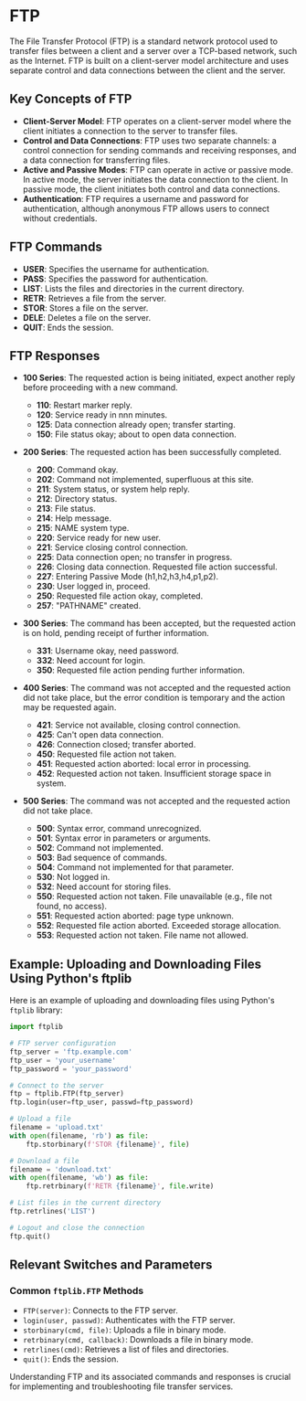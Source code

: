 # FTP

The File Transfer Protocol (FTP) is a standard network protocol used to transfer files between a client and a server over a TCP-based network, such as the Internet. FTP is built on a client-server model architecture and uses separate control and data connections between the client and the server.

## Key Concepts of FTP

- **Client-Server Model**: FTP operates on a client-server model where the client initiates a connection to the server to transfer files.
- **Control and Data Connections**: FTP uses two separate channels: a control connection for sending commands and receiving responses, and a data connection for transferring files.
- **Active and Passive Modes**: FTP can operate in active or passive mode. In active mode, the server initiates the data connection to the client. In passive mode, the client initiates both control and data connections.
- **Authentication**: FTP requires a username and password for authentication, although anonymous FTP allows users to connect without credentials.

## FTP Commands

- **USER**: Specifies the username for authentication.
- **PASS**: Specifies the password for authentication.
- **LIST**: Lists the files and directories in the current directory.
- **RETR**: Retrieves a file from the server.
- **STOR**: Stores a file on the server.
- **DELE**: Deletes a file on the server.
- **QUIT**: Ends the session.

## FTP Responses

- **100 Series**: The requested action is being initiated, expect another reply before proceeding with a new command.
    - **110**: Restart marker reply.
    - **120**: Service ready in nnn minutes.
    - **125**: Data connection already open; transfer starting.
    - **150**: File status okay; about to open data connection.

- **200 Series**: The requested action has been successfully completed.
    - **200**: Command okay.
    - **202**: Command not implemented, superfluous at this site.
    - **211**: System status, or system help reply.
    - **212**: Directory status.
    - **213**: File status.
    - **214**: Help message.
    - **215**: NAME system type.
    - **220**: Service ready for new user.
    - **221**: Service closing control connection.
    - **225**: Data connection open; no transfer in progress.
    - **226**: Closing data connection. Requested file action successful.
    - **227**: Entering Passive Mode (h1,h2,h3,h4,p1,p2).
    - **230**: User logged in, proceed.
    - **250**: Requested file action okay, completed.
    - **257**: "PATHNAME" created.

- **300 Series**: The command has been accepted, but the requested action is on hold, pending receipt of further information.
    - **331**: Username okay, need password.
    - **332**: Need account for login.
    - **350**: Requested file action pending further information.

- **400 Series**: The command was not accepted and the requested action did not take place, but the error condition is temporary and the action may be requested again.
    - **421**: Service not available, closing control connection.
    - **425**: Can't open data connection.
    - **426**: Connection closed; transfer aborted.
    - **450**: Requested file action not taken.
    - **451**: Requested action aborted: local error in processing.
    - **452**: Requested action not taken. Insufficient storage space in system.

- **500 Series**: The command was not accepted and the requested action did not take place.
    - **500**: Syntax error, command unrecognized.
    - **501**: Syntax error in parameters or arguments.
    - **502**: Command not implemented.
    - **503**: Bad sequence of commands.
    - **504**: Command not implemented for that parameter.
    - **530**: Not logged in.
    - **532**: Need account for storing files.
    - **550**: Requested action not taken. File unavailable (e.g., file not found, no access).
    - **551**: Requested action aborted: page type unknown.
    - **552**: Requested file action aborted. Exceeded storage allocation.
    - **553**: Requested action not taken. File name not allowed.

## Example: Uploading and Downloading Files Using Python's ftplib

Here is an example of uploading and downloading files using Python's `ftplib` library:

```python
import ftplib

# FTP server configuration
ftp_server = 'ftp.example.com'
ftp_user = 'your_username'
ftp_password = 'your_password'

# Connect to the server
ftp = ftplib.FTP(ftp_server)
ftp.login(user=ftp_user, passwd=ftp_password)

# Upload a file
filename = 'upload.txt'
with open(filename, 'rb') as file:
    ftp.storbinary(f'STOR {filename}', file)

# Download a file
filename = 'download.txt'
with open(filename, 'wb') as file:
    ftp.retrbinary(f'RETR {filename}', file.write)

# List files in the current directory
ftp.retrlines('LIST')

# Logout and close the connection
ftp.quit()
```

## Relevant Switches and Parameters

### Common `ftplib.FTP` Methods
- `FTP(server)`: Connects to the FTP server.
- `login(user, passwd)`: Authenticates with the FTP server.
- `storbinary(cmd, file)`: Uploads a file in binary mode.
- `retrbinary(cmd, callback)`: Downloads a file in binary mode.
- `retrlines(cmd)`: Retrieves a list of files and directories.
- `quit()`: Ends the session.

Understanding FTP and its associated commands and responses is crucial for implementing and troubleshooting file transfer services.